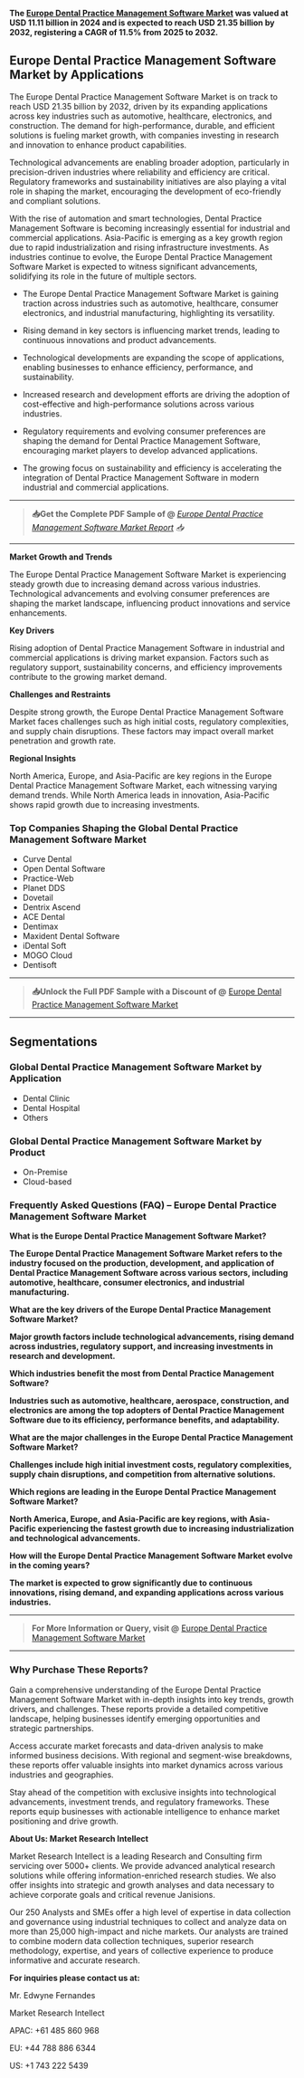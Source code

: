 <p><strong>The <a href="https://www.marketresearchintellect.com/download-sample/?rid=272086&amp;utm_source=Pulse-April-Europe&amp;utm_medium=852">Europe Dental Practice Management Software Market</a> was valued at USD 11.11 billion in 2024 and is expected to reach USD 21.35 billion by 2032, registering a CAGR of 11.5% from 2025 to 2032.</strong></p><h2>Europe Dental Practice Management Software Market by Applications&nbsp;</h2><p><p>The Europe Dental Practice Management Software Market is on track to reach USD 21.35 billion by 2032, driven by its expanding applications across key industries such as automotive, healthcare, electronics, and construction. The demand for high-performance, durable, and efficient solutions is fueling market growth, with companies investing in research and innovation to enhance product capabilities.</p><p>Technological advancements are enabling broader adoption, particularly in precision-driven industries where reliability and efficiency are critical. Regulatory frameworks and sustainability initiatives are also playing a vital role in shaping the market, encouraging the development of eco-friendly and compliant solutions.</p><p>With the rise of automation and smart technologies, Dental Practice Management Software is becoming increasingly essential for industrial and commercial applications. Asia-Pacific is emerging as a key growth region due to rapid industrialization and rising infrastructure investments. As industries continue to evolve, the Europe Dental Practice Management Software Market is expected to witness significant advancements, solidifying its role in the future of multiple sectors.</p></p><ul><li><p>The Europe Dental Practice Management Software Market is gaining traction across industries such as automotive, healthcare, consumer electronics, and industrial manufacturing, highlighting its versatility.</p></li><li><p>Rising demand in key sectors is influencing market trends, leading to continuous innovations and product advancements.</p></li><li><p>Technological developments are expanding the scope of applications, enabling businesses to enhance efficiency, performance, and sustainability.</p></li><li><p>Increased research and development efforts are driving the adoption of cost-effective and high-performance solutions across various industries.</p></li><li><p>Regulatory requirements and evolving consumer preferences are shaping the demand for Dental Practice Management Software, encouraging market players to develop advanced applications.</p></li><li><p>The growing focus on sustainability and efficiency is accelerating the integration of Dental Practice Management Software in modern industrial and commercial applications.</p></li></ul><hr /><blockquote><p><strong><span class="font-[700]">📥Get the Complete PDF Sample of @ </span></strong><em><span class="font-[700]"><a href="https://www.marketresearchintellect.com/download-sample/?rid=272086&amp;utm_source=Pulse-April-Europe&amp;utm_medium=852" target="_blank" data-tracking-control-name="article-ssr-frontend-pulse_little-text-block" data-tracking-will-navigate="" data-test-link="">Europe Dental Practice Management Software Market Report</a>&nbsp;📥</span></em></p></blockquote><hr /><p class="" data-start="77" data-end="360"><strong data-start="77" data-end="105">Market Growth and Trends</strong></p><p class="" data-start="77" data-end="360">The Europe Dental Practice Management Software Market is experiencing steady growth due to increasing demand across various industries. Technological advancements and evolving consumer preferences are shaping the market landscape, influencing product innovations and service enhancements.</p><p class="" data-start="362" data-end="606"><strong data-start="362" data-end="377">Key Drivers</strong></p><p class="" data-start="362" data-end="606">Rising adoption of Dental Practice Management Software in industrial and commercial applications is driving market expansion. Factors such as regulatory support, sustainability concerns, and efficiency improvements contribute to the growing market demand.</p><p class="" data-start="608" data-end="849"><strong data-start="608" data-end="637">Challenges and Restraints</strong></p><p class="" data-start="608" data-end="849">Despite strong growth, the Europe Dental Practice Management Software Market faces challenges such as high initial costs, regulatory complexities, and supply chain disruptions. These factors may impact overall market penetration and growth rate.</p><p class="" data-start="851" data-end="1095"><strong data-start="851" data-end="872">Regional Insights</strong></p><p class="" data-start="851" data-end="1095">North America, Europe, and Asia-Pacific are key regions in the Europe Dental Practice Management Software Market, each witnessing varying demand trends. While North America leads in innovation, Asia-Pacific shows rapid growth due to increasing investments.</p><p><h3>Top Companies Shaping the Global Dental Practice Management Software Market </h3><ul><li>Curve Dental</li><li>Open Dental Software</li><li>Practice-Web</li><li>Planet DDS</li><li>Dovetail</li><li>Dentrix Ascend</li><li>ACE Dental</li><li>Dentimax</li><li>Maxident Dental Software</li><li>iDental Soft</li><li>MOGO Cloud</li><li>Dentisoft</li></ul></p><hr /><blockquote><p><strong>📥Unlock the Full PDF Sample with a Discount of @</strong> <a href="https://www.marketresearchintellect.com/ask-for-discount/?rid=272086&amp;utm_source=Pulse-April-Europe&amp;utm_medium=852">Europe Dental Practice Management Software Market</a></p></blockquote><hr /><p><h2>Segmentations</h2><h3>Global Dental Practice Management Software Market by Application</h3><ul><li>Dental Clinic</li><li>Dental Hospital</li><li>Others</li></ul><h3>Global Dental Practice Management Software Market by Product</h3><ul><li>On-Premise</li><li>Cloud-based</li></ul></p><h3><strong>Frequently Asked Questions (FAQ) &ndash; Europe Dental Practice Management Software Market</strong></h3><p><strong>What is the Europe Dental Practice Management Software Market?</strong></p><p><strong>The Europe Dental Practice Management Software Market refers to the industry focused on the production, development, and application of Dental Practice Management Software across various sectors, including automotive, healthcare, consumer electronics, and industrial manufacturing.</strong></p><p><strong>What are the key drivers of the Europe Dental Practice Management Software Market?</strong></p><p><strong>Major growth factors include technological advancements, rising demand across industries, regulatory support, and increasing investments in research and development.</strong></p><p><strong>Which industries benefit the most from Dental Practice Management Software?</strong></p><p><strong>Industries such as automotive, healthcare, aerospace, construction, and electronics are among the top adopters of Dental Practice Management Software due to its efficiency, performance benefits, and adaptability.</strong></p><p><strong>What are the major challenges in the Europe Dental Practice Management Software Market?</strong></p><p><strong>Challenges include high initial investment costs, regulatory complexities, supply chain disruptions, and competition from alternative solutions.</strong></p><p><strong>Which regions are leading in the Europe Dental Practice Management Software Market?</strong></p><p><strong>North America, Europe, and Asia-Pacific are key regions, with Asia-Pacific experiencing the fastest growth due to increasing industrialization and technological advancements.</strong></p><p><strong>How will the Europe Dental Practice Management Software Market evolve in the coming years?</strong></p><p><strong>The market is expected to grow significantly due to continuous innovations, rising demand, and expanding applications across various industries.</strong></p><hr /><blockquote><p><span class="font-[700]"><strong>For More Information or Query, visit&nbsp;@</strong>&nbsp;</span><span class="font-[700]"><a href="https://www.marketresearchintellect.com/product/global-dental-practice-management-software-market-size-and-forecast/?utm_source=Linkedin&utm_medium=852" target="_blank" data-tracking-control-name="article-ssr-frontend-pulse_little-text-block" data-tracking-will-navigate="" data-test-link="">Europe Dental Practice Management Software Market</a></span></p></blockquote><hr /><h3><strong data-start="0" data-end="31">Why Purchase These Reports?</strong></h3><p class="" data-start="35" data-end="297">Gain a comprehensive understanding of the Europe Dental Practice Management Software Market with in-depth insights into key trends, growth drivers, and challenges. These reports provide a detailed competitive landscape, helping businesses identify emerging opportunities and strategic partnerships.</p><p class="" data-start="299" data-end="540">Access accurate market forecasts and data-driven analysis to make informed business decisions. With regional and segment-wise breakdowns, these reports offer valuable insights into market dynamics across various industries and geographies.</p><p class="" data-start="542" data-end="784">Stay ahead of the competition with exclusive insights into technological advancements, investment trends, and regulatory frameworks. These reports equip businesses with actionable intelligence to enhance market positioning and drive growth.</p><p><strong><span class="font-[700]">About Us: Market Research Intellect</span></strong></p><p><span class="">Market Research Intellect is a leading Research and Consulting firm servicing over 5000+ clients. We provide advanced analytical research solutions while offering information-enriched research studies.&nbsp;</span>We also offer insights into strategic and growth analyses and data necessary to achieve corporate goals and critical revenue Janisions.</p><p><span class="">Our 250 Analysts and SMEs offer a high level of expertise in data collection and governance using industrial techniques to collect and analyze data on more than 25,000 high-impact and niche markets. Our analysts are trained to combine modern data collection techniques, superior research methodology, expertise, and years of collective experience to produce informative and accurate research.</span></p><p><strong>For inquiries please contact us at:</strong></p><p>Mr. Edwyne Fernandes</p><p>Market Research Intellect</p><p>APAC: +61 485 860 968</p><p>EU: +44 788 886 6344</p><p>US: +1 743 222 5439</p>